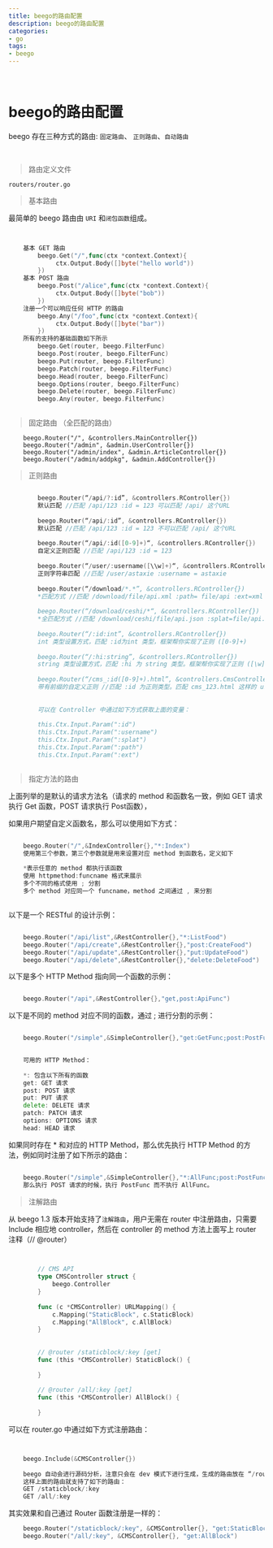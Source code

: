 ```yaml
---
title: beego的路由配置
description: beego的路由配置
categories:
- go
tags:
- beego
---
```


<br>


# beego的路由配置


beego 存在三种方式的路由:  `固定路由`、  `正则路由`、`自动路由`


<br>

> 路由定义文件

    routers/router.go

> 基本路由

最简单的 beego 路由由 `URI` 和`闭包函数`组成。
    

```go

    
    基本 GET 路由
        beego.Get("/",func(ctx *context.Context){
             ctx.Output.Body([]byte("hello world"))
        })
    基本 POST 路由
        beego.Post("/alice",func(ctx *context.Context){
             ctx.Output.Body([]byte("bob"))
        })
    注册一个可以响应任何 HTTP 的路由
        beego.Any("/foo",func(ctx *context.Context){
             ctx.Output.Body([]byte("bar"))
        })
    所有的支持的基础函数如下所示
        beego.Get(router, beego.FilterFunc)
        beego.Post(router, beego.FilterFunc)
        beego.Put(router, beego.FilterFunc)
        beego.Patch(router, beego.FilterFunc)
        beego.Head(router, beego.FilterFunc)
        beego.Options(router, beego.FilterFunc)
        beego.Delete(router, beego.FilterFunc)
        beego.Any(router, beego.FilterFunc)



```

> 固定路由 （全匹配的路由）
        
        beego.Router("/", &controllers.MainController{})
        beego.Router("/admin", &admin.UserController{})
        beego.Router("/admin/index", &admin.ArticleController{})
        beego.Router("/admin/addpkg", &admin.AddController{})


> 正则路由
     
     
```go

        beego.Router(“/api/?:id”, &controllers.RController{})
        默认匹配 //匹配 /api/123 :id = 123 可以匹配 /api/ 这个URL
        
        beego.Router(“/api/:id”, &controllers.RController{})
        默认匹配 //匹配 /api/123 :id = 123 不可以匹配 /api/ 这个URL
        
        beego.Router(“/api/:id([0-9]+)“, &controllers.RController{})
        自定义正则匹配 //匹配 /api/123 :id = 123
        
        beego.Router(“/user/:username([\\w]+)“, &controllers.RController{})
        正则字符串匹配 //匹配 /user/astaxie :username = astaxie
        
        beego.Router(“/download/*.*”, &controllers.RController{})
        *匹配方式 //匹配 /download/file/api.xml :path= file/api :ext=xml
        
        beego.Router(“/download/ceshi/*“, &controllers.RController{})
        *全匹配方式 //匹配 /download/ceshi/file/api.json :splat=file/api.json
        
        beego.Router(“/:id:int”, &controllers.RController{})
        int 类型设置方式，匹配 :id为int 类型，框架帮你实现了正则 ([0-9]+)
        
        beego.Router(“/:hi:string”, &controllers.RController{})
        string 类型设置方式，匹配 :hi 为 string 类型。框架帮你实现了正则 ([\w]+)
        
        beego.Router(“/cms_:id([0-9]+).html”, &controllers.CmsController{})
        带有前缀的自定义正则 //匹配 :id 为正则类型。匹配 cms_123.html 这样的 url :id = 123
        
        
        可以在 Controller 中通过如下方式获取上面的变量：
        
        this.Ctx.Input.Param(":id")
        this.Ctx.Input.Param(":username")
        this.Ctx.Input.Param(":splat")
        this.Ctx.Input.Param(":path")
        this.Ctx.Input.Param(":ext")



```   

> 指定方法的路由

上面列举的是默认的请求方法名（请求的 method 和函数名一致，例如 GET 请求执行 Get 函数，POST 请求执行 Post函数），

如果用户期望自定义函数名，那么可以使用如下方式：

```go

    beego.Router("/",&IndexController{},"*:Index")
    使用第三个参数，第三个参数就是用来设置对应 method 到函数名，定义如下
    
    *表示任意的 method 都执行该函数
    使用 httpmethod:funcname 格式来展示
    多个不同的格式使用 ; 分割
    多个 method 对应同一个 funcname，method 之间通过 , 来分割



```

以下是一个 RESTful 的设计示例：

```go

    beego.Router("/api/list",&RestController{},"*:ListFood")
    beego.Router("/api/create",&RestController{},"post:CreateFood")
    beego.Router("/api/update",&RestController{},"put:UpdateFood")
    beego.Router("/api/delete",&RestController{},"delete:DeleteFood")

```    
            
以下是多个 HTTP Method 指向同一个函数的示例：

```go

    beego.Router("/api",&RestController{},"get,post:ApiFunc")


```

以下是不同的 method 对应不同的函数，通过 ; 进行分割的示例：

```go

    beego.Router("/simple",&SimpleController{},"get:GetFunc;post:PostFunc")

    
    可用的 HTTP Method：
    
    *: 包含以下所有的函数
    get: GET 请求
    post: POST 请求
    put: PUT 请求
    delete: DELETE 请求
    patch: PATCH 请求
    options: OPTIONS 请求
    head: HEAD 请求


```

如果同时存在 * 和对应的 HTTP Method，那么优先执行 HTTP Method 的方法，例如同时注册了如下所示的路由：

```go

    beego.Router("/simple",&SimpleController{},"*:AllFunc;post:PostFunc")
    那么执行 POST 请求的时候，执行 PostFunc 而不执行 AllFunc。


```    




> 注解路由

从 beego 1.3 版本开始支持了`注解路由`，用户无需在 router 中注册路由，只需要 Include 相应地 controller，然后在 controller 的 method 方法上面写上
 router 注释（// @router）

```go

        
        // CMS API
        type CMSController struct {
            beego.Controller
        }
        
        func (c *CMSController) URLMapping() {
            c.Mapping("StaticBlock", c.StaticBlock)
            c.Mapping("AllBlock", c.AllBlock)
        }
        
        
        // @router /staticblock/:key [get]
        func (this *CMSController) StaticBlock() {
        
        }
        
        // @router /all/:key [get]
        func (this *CMSController) AllBlock() {
        
        }


```

可以在 router.go 中通过如下方式注册路由：

```go


    beego.Include(&CMSController{})
    
    beego 自动会进行源码分析，注意只会在 dev 模式下进行生成，生成的路由放在 “/routers/commentsRouter.go” 文件中。
    这样上面的路由就支持了如下的路由：
    GET /staticblock/:key
    GET /all/:key


```

其实效果和自己通过 Router 函数注册是一样的：

```go
    beego.Router("/staticblock/:key", &CMSController{}, "get:StaticBlock")
    beego.Router("/all/:key", &CMSController{}, "get:AllBlock")

```